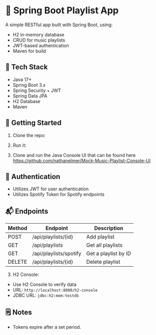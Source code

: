 # 🎵 Spring Boot Playlist App

A simple RESTful app built with Spring Boot, using:

- H2 in-memory database
- CRUD for music playlists
- JWT-based authentication
- Maven for build

## 🔧 Tech Stack

- Java 17+
- Spring Boot 3.x
- Spring Security + JWT
- Spring Data JPA
- H2 Database
- Maven

## 🚀 Getting Started

1. Clone the repo:

2. Run it:

3. Clone and run the Java Console UI that can be found here https://github.com/nathanelmer/Mock-Music-Playlist-Console-UI

## 🔐 Authentication
- Utilizes JWT for user authentication 
- Utilizes Spotify Token for Spotify endpoints

## 📬 Endpoints

| Method | Endpoint               | Description          |
| ------ | -------------------    | -------------------- |
| POST   | /api/playlists/{id}    | Add playlist         |
| GET    | /api/playlists         | Get all playlists    |
| GET    | /api/playlists/spotify | Get a playlist by ID |
| DELETE | /api/playlists/{id}    | Delete playlist      |

3. H2 Console:
- Use H2 Console to verify data
- URL: `http://localhost:8080/h2-console`
- JDBC URL: `jdbc:h2:mem:testdb`


## 🗒️ Notes

- Tokens expire after a set period.
